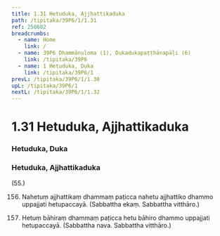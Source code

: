 ```yaml
---
title: 1.31 Hetuduka, Ajjhattikaduka
path: /tipitaka/39P6/1/1.31
ref: 258602
breadcrumbs:
  - name: Home
    link: /
  - name: 39P6 Dhammānuloma (1), Dukadukapaṭṭhānapāḷi (6)
    link: /tipitaka/39P6
  - name: 1 Hetuduka, Duka
    link: /tipitaka/39P6/1
prevL: /tipitaka/39P6/1/1.30
upL: /tipitaka/39P6/1
nextL: /tipitaka/39P6/1/1.32
---
```


# 1.31 Hetuduka, Ajjhattikaduka

### Hetuduka, Duka

### Hetuduka, Ajjhattikaduka

(55.)

156. Nahetuṃ ajjhattikaṃ dhammaṃ paṭicca nahetu ajjhattiko dhammo uppajjati hetupaccayā. (Sabbattha ekaṃ. Sabbattha vitthāro.)

157. Hetuṃ bāhiraṃ dhammaṃ paṭicca hetu bāhiro dhammo uppajjati hetupaccayā. (Sabbattha nava. Sabbattha vitthāro.)


